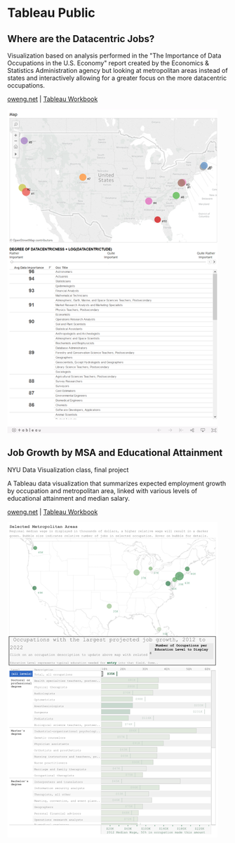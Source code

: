 # Tableau Public

## Where are the Datacentric Jobs?

Visualization based on analysis performed in the "The Importance of Data Occupations in the U.S. Economy" report
created by the Economics & Statistics Administration agency but looking at metropolitan areas instead of states
and interactively allowing for a greater focus on the more datacentric occupations.

[oweng.net](http://oweng.net/data-visualization/tableau/tableau-datacentric-occupations-locations.aspx) | [Tableau Workbook](tableau/DatacentricJobs.twbx)

[![alt text](tableau/DatacentricJobs.png "Datacentric Jobs")](http://oweng.net/data-visualization/tableau/tableau-datacentric-occupations-locations.aspx)

## Job Growth by MSA and Educational Attainment

NYU Data Visualization class, final project

A Tableau data visualization that summarizes expected employment growth by occupation
and metropolitan area, linked with various levels of educational attainment and median salary.

[oweng.net](http://oweng.net/data-visualization/tableau/tableau-employment-growth.aspx) | [Tableau Workbook](tableau/EmploymentProjections.twbx)

[![alt text](tableau/JobGrowth.png "Job Growth And MSA")](http://oweng.net/data-visualization/tableau/tableau-employment-growth.aspx)

